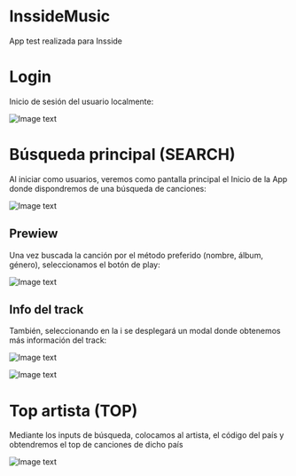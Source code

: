 # InssideMusic
App test realizada para Insside
# Login

Inicio de sesión del usuario localmente:

![Image text](https://i.imgur.com/ykN409p.png)

# Búsqueda principal (SEARCH)

Al iniciar como usuarios, veremos como pantalla principal el Inicio de la App donde dispondremos de una búsqueda de canciones:

![Image text](https://i.imgur.com/hAl52cX.png)

## Prewiew
Una vez buscada la canción por el método preferido (nombre, álbum, género), seleccionamos el botón de play:

![Image text](https://i.imgur.com/8dH2utY.png)

## Info del track
También, seleccionando en la i se desplegará un modal donde obtenemos más información del track:

![Image text](https://i.imgur.com/4sNQgve.png)

![Image text](https://i.imgur.com/aXR2vvg.png)

# Top artista (TOP)
Mediante los inputs de búsqueda, colocamos al artista, el código del país y obtendremos el top de canciones de dicho país

![Image text](https://i.imgur.com/AbrosCM.png)
